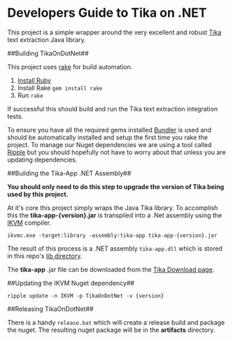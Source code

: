 Developers Guide to Tika on .NET
===============================

This project is a simple wrapper around the very excellent and robust [Tika](http://tika.apache.org/) text extraction Java library. 

##Building TikaOnDotNet##

This project uses [rake](http://rake.rubyforge.org/) for build automation. 

1. [Install Ruby](http://rubyinstaller.org/)
2. Install Rake ```gem install rake```
3. Run ```rake```

If successful this should build and run the Tika text extraction integration tests.

To ensure you have all the required gems installed [Bundler](http://bundler.io/) is used and should be automatically installed and setup the first time you rake the project. To manage our Nuget dependencies we are using a tool called [Ripple](http://darthfubumvc.github.io/ripple/ripple/gettingstarted/overview/) but you should hopefully not have to worry about that unless you are updating dependencies. 

##Building the Tika-App .NET Assembly##

**You should only need to do this step to upgrade the version of Tika being used by this project.**

At it's core this project simply wraps the Java Tika library. To accomplish this the **tika-app-{version}.jar** is transpiled into a .Net assembly using the [IKVM](http://www.ikvm.net/) compiler. 

```
ikvmc.exe -target:library -assembly:tika-app tika-app-{version}.jar
```

The result of this process is a .NET assembly ```tika-app.dll``` which is stored in this repo's [lib directory](https://github.com/KevM/tikaondotnet/tree/master/lib).

The **tika-app** .jar file can be downloaded from the [Tika Download page](http://tika.apache.org/download.html).

##Updating the IKVM Nuget dependency##

```
ripple update -n IKVM -p TikaOnDotNet -v {version}
```

##Releasing TikaOnDotNet##

There is a handy ```release.bat``` which will create a release build and package the nuget. The resulting nuget package will be in the **artifacts** directory.

